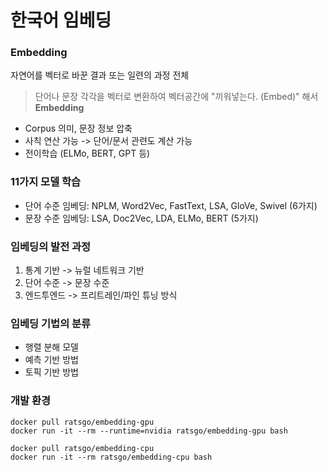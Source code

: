 # 한국어 임베딩

### Embedding
자연어를 벡터로 바꾼 결과 또는 일련의 과정 전체
> 단어나 문장 각각을 벡터로 변환하여 벡터공간에 "끼워넣는다. (Embed)" 해서 **Embedding**
- Corpus 의미, 문장 정보 압축
- 사칙 연산 가능 -> 단어/문서 관련도 계산 가능
- 전이학습 (ELMo, BERT, GPT 등)

### 11가지 모델 학습
- 단어 수준 임베딩: NPLM, Word2Vec, FastText, LSA, GloVe, Swivel (6가지)
- 문장 수준 임베딩: LSA, Doc2Vec, LDA, ELMo, BERT (5가지)

### 임베딩의 발전 과정
1. 통계 기반 -> 뉴럴 네트워크 기반
2. 단어 수준 -> 문장 수준
3. 엔드투엔드 -> 프리트레인/파인 튜닝 방식

### 임베딩 기법의 분류
- 행렬 분해 모델
- 예측 기반 방법
- 토픽 기반 방법

### 개발 환경
```
docker pull ratsgo/embedding-gpu
docker run -it --rm --runtime=nvidia ratsgo/embedding-gpu bash
```
```
docker pull ratsgo/embedding-cpu
docker run -it --rm ratsgo/embedding-cpu bash
```
